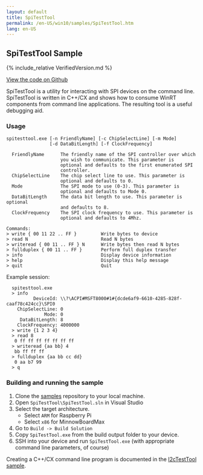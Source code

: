 ```yaml
---
layout: default
title: SpiTestTool
permalink: /en-US/win10/samples/SpiTestTool.htm
lang: en-US
---
```


## SpiTestTool Sample

{% include_relative VerifiedVersion.md %}

[View the code on Github](https://github.com/ms-iot/samples/blob/develop/SpiTestTool/main.cpp)

SpiTestTool is a utility for interacting with SPI devices on the command
line. SpiTestTool is written in C++/CX and shows how to consume WinRT components
from command line applications. The resulting tool is a useful debugging aid.

### Usage

    spitesttool.exe [-n FriendlyName] [-c ChipSelectLine] [-m Mode]
                    [-d DataBitLength] [-f ClockFrequency]
    
      FriendlyName      The friendly name of the SPI controller over which
                        you wish to communicate. This parameter is 
                        optional and defaults to the first enumerated SPI
                        controller.
      ChipSelectLine    The chip select line to use. This parameter is
                        optional and defaults to 0.
      Mode              The SPI mode to use (0-3). This parameter is
                        optional and defaults to Mode 0.
      DataBitLength     The data bit length to use. This parameter is optional
                        and defaults to 8.
      ClockFrequency    The SPI clock frequency to use. This parameter is
                        optional and defaults to 4Mhz.
         
    Commands:
    > write { 00 11 22 .. FF }         Write bytes to device
    > read N                           Read N bytes
    > writeread { 00 11 .. FF } N      Write bytes then read N bytes
    > fullduplex { 00 11 .. FF }       Perform full duplex transfer
    > info                             Display device information
    > help                             Display this help message
    > quit                             Quit
                      
Example session:

      spitesttool.exe
      > info
              DeviceId: \\?\ACPI#MSFT8000#1#{dcde6af9-6610-4285-828f-caaf78c424cc}\SPI0
        ChipSelectLine: 0
                  Mode: 0
         DataBitLength: 8
        ClockFrequency: 4000000
      > write {1 2 3 4}
      > read 8
       0 ff ff ff ff ff ff ff
      > writeread {aa bb} 4
       bb ff ff ff
      > fullduplex {aa bb cc dd}
       0 aa b7 99
      > q

### Building and running the sample

1. Clone the [samples](https://github.com/ms-iot/samples)
   repository to your local machine. 
1. Open `SpiTestTool\SpiTestTool.sln` in Visual Studio
1. Select the target architecture.
   - Select `ARM` for Raspberry Pi
   - Select `x86` for MinnowBoardMax
1. Go to `Build -> Build Solution`
1. Copy `SpiTestTool.exe` from the build output folder to your device.
1. SSH into your device and run `SpiTestTool.exe` (with appropriate command
   line parameters, of course)

Creating a C++/CX command line program is documented in the
[I2cTestTool sample](I2cTestTool.htm).